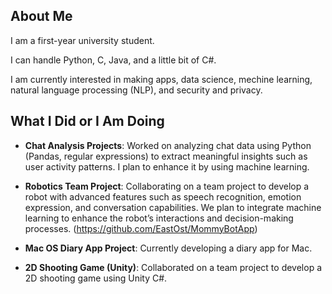 ## About Me

I am a first-year university student.

I can handle Python, C, Java, and a little bit of C#.  

I am currently interested in making apps, data science, mechine learning, natural language processing (NLP), and security and privacy.

## What I Did or I Am Doing

- **Chat Analysis Projects**: Worked on analyzing chat data using Python (Pandas, regular expressions) to extract meaningful insights such as user activity patterns. I plan to enhance it by using machine learning.

- **Robotics Team Project**: Collaborating on a team project to develop a robot with advanced features such as speech recognition, emotion expression, and conversation capabilities. We plan to integrate machine learning to enhance the robot’s interactions and decision-making processes. (<https://github.com/EastOst/MommyBotApp>)



- **Mac OS Diary App Project**: Currently developing a diary app for Mac.
- **2D Shooting Game (Unity)**: Collaborated on a team project to develop a 2D shooting game using Unity C#.
